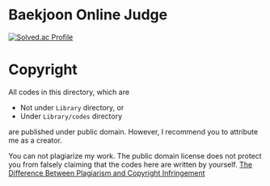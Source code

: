 # Baekjoon Online Judge
[![Solved.ac Profile](http://mazassumnida.wtf/api/v2/generate_badge?boj=faang12594)](https://www.acmicpc.net/user/faang12594)

# Copyright
All codes in this directory, which are
* Not under `Library` directory, or
* Under `Library/codes` directory

are published under public domain. However, I recommend you to attribute me as a creator.

You can not plagiarize my work. The public domain license does not protect you from falsely claiming that the codes here are written by yourself. [The Difference Between Plagiarism and Copyright Infringement](https://copyrightalliance.org/differences-copyright-infringement-plagiarism/)
